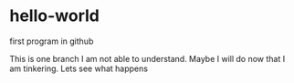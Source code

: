 # hello-world
first program in github

This is one branch I am not able to understand.
Maybe I will do now that I am tinkering.
Lets see what happens
